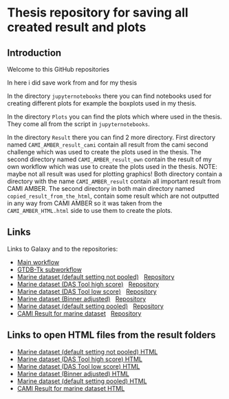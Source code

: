 # Thesis repository for saving all created result and plots

## Introduction
Welcome to this GitHub repositories

In here i did save work from and for my thesis

In the directory `jupyternotebooks` there you can find notebooks used for creating different plots for example the boxplots used in my thesis.

In the directory `Plots` you can find the plots which where used in the thesis. They come all from the script in `jupyternotebooks`.

In the directory `Result` there you can find 2 more directory. First directory named `CAMI_AMBER_result_cami` contain all result from the cami second challenge which was used to create the plots used in the thesis. The second directory named `CAMI_AMBER_result_own` contain the result of my own workflow which was use to create the plots used in the thesis. NOTE: maybe not all result was used for plotting graphics! Both directory contain a directory with the name `CAMI_AMBER_result` contain all important result from CAMI AMBER. The second directory in both main directory named `copied_result_from_the_html`, contain some result which are not outputted in any way from CAMI AMBER so it was taken from the `CAMI_AMBER_HTML.html` side to use them to create the plots.

## Links
Links to Galaxy and to the repositories:

- [Main workflow](https://usegalaxy.eu/u/santinof/w/mags-taxonomic-binning-evaluation)
- [GTDB-Tk subworkflow](https://usegalaxy.eu/u/santinof/w/gtdb-tk-subworkflow)
- [Marine dataset (default setting not pooled)](https://usegalaxy.eu/u/santinof/h/marine-dataset-default-setting-not-pooled) &nbsp; [Repository](Result/CAMI_AMBER_result_own)
- [Marine dataset (DAS Tool high score)](https://usegalaxy.eu/u/santinof/h/marine-dataset-das-tool-adjusted-high-score-threshold) &nbsp; [Repository](Result/CAMI_AMBER_result_with_das_tool_high_treshold)
- [Marine dataset (DAS Tool low score)](https://usegalaxy.eu/u/santinof/h/marine-dataset-das-tool-adjusted-low-score-threshold) &nbsp; [Repository](Result/CAMI_AMBER_result_with_das_tool_low_treshold)
- [Marine dataset (Binner adjusted)](https://usegalaxy.eu/u/santinof/h/marine-dataset-binner-adjusted) &nbsp; [Repository](Result/CAMI_AMBER_result_with_binner_adjusted)
- [Marine dataset (default setting pooled)](https://usegalaxy.eu/u/santinof/h/marine-dataset-default-setting-pooled) &nbsp; [Repository](Result/CAMI_AMBER_result_pooled_dataset)
- [CAMI Result for marine dataset](https://usegalaxy.eu/u/santinof/h/cami-marine-dataset-eval) &nbsp; [Repository](Result/CAMI_AMBER_result_cami)


## Links to open HTML files from the result folders
 
- [Marine dataset (default setting not pooled) HTML](https://santamccloud.github.io/CAMI_AMBER_result_own/CAMI_AMBER_result/CAMI_AMBER__HTML/CAMI_AMBER__HTML.html)
- [Marine dataset (DAS Tool high score) HTML](https://santamccloud.github.io/CAMI_AMBER_result_with_das_tool_high_treshold/CAMI_AMBER_result/CAMI_AMBER__HTML/CAMI_AMBER__HTM.html)
- [Marine dataset (DAS Tool low score) HTML](https://santamccloud.github.io/CAMI_AMBER_result_with_das_tool_low_treshold/CAMI_AMBER_result/CAMI_AMBER__HTML/CAMI_AMBER__HTML.html)
- [Marine dataset (Binner adjusted) HTML](https://santamccloud.github.io/CAMI_AMBER_result_with_binner_adjusted/CAMI_AMBER_result/CAMI_AMBER__HTML/CAMI_AMBER__HTML.html)
- [Marine dataset (default setting pooled) HTML](https://santamccloud.github.io/CAMI_AMBER_result_pooled_dataset/CAMI_AMBER_result/CAMI_AMBER__HTML/CAMI_AMBER__HTML.html)
- [CAMI Result for marine dataset HTML](https://santamccloud.github.io/CAMI_AMBER_result_cami/CAMI_AMBER_result/CAMI_AMBER__HTML/CAMI_AMBER__HTML.html)
